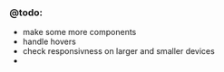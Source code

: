 ### @todo:

- make some more components
- handle hovers
- check responsivness on larger and smaller devices
-
